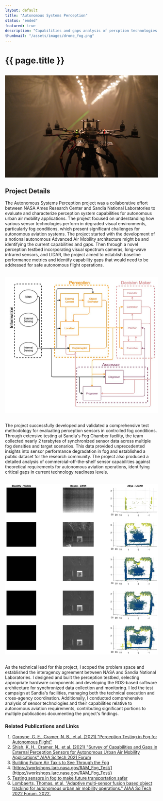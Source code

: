 ```yaml
---
layout: default
title: "Autonomous Systems Perception"
status: "ended"
featured: true
description: "Capabilities and gaps analysis of percption technologies for Advanced Air Mobility"
thumbnail: "/assets/images/drone_fog.png"
---
```


<h1 class="project-title">{{ page.title }}</h1>

<div style="text-align: center; margin: 2rem 0;">
    <img src="/assets/images/drone_fog.png" alt="Drone with lights to determine which sensors can detect it" title="Drone in the fog at the end of the chamber" style="max-width: 100%; height: auto; display: block; margin: 0 auto;">
</div>

## Project Details

The Autonomous Systems Perception project was a collaborative effort between NASA Ames Research Center and Sandia National Laboratories to evaluate and characterize perception system capabilities for autonomous urban air mobility applications. The project focused on understanding how various sensor technologies perform in degraded visual environments, particularly fog conditions, which present significant challenges for autonomous aviation systems. The project started with the development of a notional autonomous Advanced Air Mobility architecture might be and identifying the current capabilities and gaps. Then through a novel perception testbed incorporating visual spectrum cameras, long-wave infrared sensors, and LIDAR, the project aimed to establish baseline performance metrics and identify capability gaps that would need to be addressed for safe autonomous flight operations.

<div style="text-align: center; margin: 2rem 0;">
    <img src="/assets/images/ASArchitecture.jpg" alt="Autonomous System Archtiecture" title="Notional Autonomous AAM Architecture" style="max-width: 100%; height: auto; display: block; margin: 0 auto;">
</div>

The project successfully developed and validated a comprehensive test methodology for evaluating perception sensors in controlled fog conditions. Through extensive testing at Sandia's Fog Chamber facility, the team collected nearly 2 terabytes of synchronized sensor data across multiple fog densities and target scenarios. This data provided unprecedented insights into sensor performance degradation in fog and established a public dataset for the research community. The project also produced a detailed analysis of commercial-off-the-shelf sensor capabilities against theoretical requirements for autonomous aviation operations, identifying critical gaps in current technology readiness levels.

<div style="text-align: center; margin: 2rem 0;">
    <img src="/assets/images/Sandia_Test.jpg" alt="Images of the various sensors reaction with in fog" title="Sensor performance during fog conditions" style="max-width: 100%; height: auto; display: block; margin: 0 auto;">
</div>

As the technical lead for this project, I scoped the problem space and established the interagency agreement between NASA and Sandia National Laboratories. I designed and built the perception testbed, selecting appropriate hardware components and developing the ROS-based software architecture for synchronized data collection and monitoring. I led the test campaign at Sandia's facilities, managing both the technical execution and cross-agency coordination. Additionally, I conducted comprehensive analysis of sensor technologies and their capabilities relative to autonomous aviation requirements, contributing significant portions to multiple publications documenting the project's findings.

### Related Publications and Links
1. [Gorospe, G. E., Cramer, N. B., et al. (2021) "Perception Testing in Fog for Autonomous Flight"](https://workshops.larc.nasa.gov/RAM_Fog_Test/Sandia_Test_Documentation_v1.pdf)
2. [Shish, K. H., Cramer, N., et al. (2021) "Survey of Capabilities and Gaps in External Perception Sensors for Autonomous Urban Air Mobility Applications" AIAA Scitech 2021 Forum](https://drive.google.com/file/d/1VxFzZIv9WQInlU3RIIxT-cejyc06mkXz/view?usp=drive_link)
3. [Building Future Air Taxis to See Through the Fog](https://www.nasa.gov/aeronautics/building-future-air-taxis-to-see-through-the-fog/)
4. [https://workshops.larc.nasa.gov/RAM_Fog_Test/](https://workshops.larc.nasa.gov/RAM_Fog_Test/)
5. [Testing sensors in fog to make future transportation safer](https://newsreleases.sandia.gov/fog_tests/)
6. [Lombaerts, Thomas, et al. "Adaptive multi-sensor fusion based object tracking for autonomous urban air mobility operations." AIAA SciTech 2022 Forum. 2022.](https://ntrs.nasa.gov/api/citations/20210025369/downloads/AIAASciTech2022KFforObjTrack.pdf)